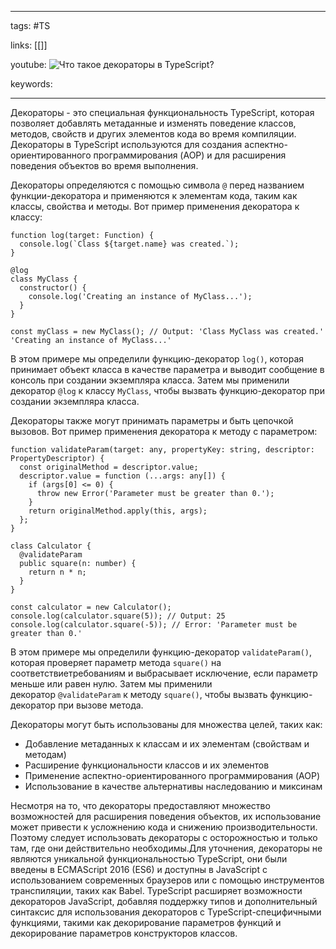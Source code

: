 ____

tags: #TS

links: [[]]

youtube: 
![Что такое декораторы в TypeScript?](https://youtu.be/VYQl2GhbCUs?t=29)

keywords:

_____

Декораторы - это специальная функциональность TypeScript, которая позволяет добавлять метаданные и изменять поведение классов, методов, свойств и других элементов кода во время компиляции. Декораторы в TypeScript используются для создания аспектно-ориентированного программирования (AOP) и для расширения поведения объектов во время выполнения.

Декораторы определяются с помощью символа `@` перед названием функции-декоратора и применяются к элементам кода, таким как классы, свойства и методы. Вот пример применения декоратора к классу:

```
function log(target: Function) {
  console.log(`Class ${target.name} was created.`);
}

@log
class MyClass {
  constructor() {
    console.log('Creating an instance of MyClass...');
  }
}

const myClass = new MyClass(); // Output: 'Class MyClass was created.' 'Creating an instance of MyClass...'
```

В этом примере мы определили функцию-декоратор `log()`, которая принимает объект класса в качестве параметра и выводит сообщение в консоль при создании экземпляра класса. Затем мы применили декоратор `@log` к классу `MyClass`, чтобы вызвать функцию-декоратор при создании экземпляра класса.

Декораторы также могут принимать параметры и быть цепочкой вызовов. Вот пример применения декоратора к методу с параметром:

```
function validateParam(target: any, propertyKey: string, descriptor: PropertyDescriptor) {
  const originalMethod = descriptor.value;
  descriptor.value = function (...args: any[]) {
    if (args[0] <= 0) {
      throw new Error('Parameter must be greater than 0.');
    }
    return originalMethod.apply(this, args);
  };
}

class Calculator {
  @validateParam
  public square(n: number) {
    return n * n;
  }
}

const calculator = new Calculator();
console.log(calculator.square(5)); // Output: 25
console.log(calculator.square(-5)); // Error: 'Parameter must be greater than 0.'
```

В этом примере мы определили функцию-декоратор `validateParam()`, которая проверяет параметр метода `square()` на соответствиетребованиям и выбрасывает исключение, если параметр меньше или равен нулю. Затем мы применили декоратор `@validateParam` к методу `square()`, чтобы вызвать функцию-декоратор при вызове метода.

Декораторы могут быть использованы для множества целей, таких как:

-   Добавление метаданных к классам и их элементам (свойствам и методам)
-   Расширение функциональности классов и их элементов
-   Применение аспектно-ориентированного программирования (AOP)
-   Использование в качестве альтернативы наследованию и миксинам

Несмотря на то, что декораторы предоставляют множество возможностей для расширения поведения объектов, их использование может привести к усложнению кода и снижению производительности. Поэтому следует использовать декораторы с осторожностью и только там, где они действительно необходимы.Для уточнения, декораторы не являются уникальной функциональностью TypeScript, они были введены в ECMAScript 2016 (ES6) и доступны в JavaScript с использованием современных браузеров или с помощью инструментов транспиляции, таких как Babel. TypeScript расширяет возможности декораторов JavaScript, добавляя поддержку типов и дополнительный синтаксис для использования декораторов с TypeScript-специфичными функциями, такими как декорирование параметров функций и декорирование параметров конструкторов классов.
